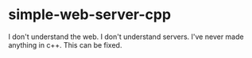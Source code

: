 # simple-web-server-cpp
I don't understand the web. I don't understand servers. I've never made anything in c++. This can be fixed. 
